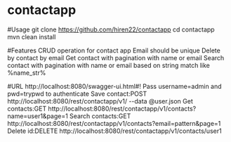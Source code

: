 # contactapp

#Usage
git clone https://github.com/hiren22/contactapp
cd contactapp
mvn clean install

#Features
CRUD operation for contact app
Email should be unique
Delete by contact by email
Get contact with pagination with name or email 
Search contact with pagination with name or email based on string match like %name_str%

#URL
http://localhost:8080/swagger-ui.html#!
Pass username=admin and pwd=trypwd to authenticate
Save contact:POST http://localhost:8080/rest/contactapp/v1/  --data @user.json
Get contacts:GET http://localhost:8080/rest/contactapp/v1/contacts?name=user1&page=1
Search contacts:GET http://localhost:8080/rest/contactapp/v1/contacts?email=pattern&page=1
Delete id:DELETE http://localhost:8080/rest/contactapp/v1/contacts/user1
